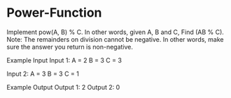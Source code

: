 # Power-Function
Implement pow(A, B) % C. In other words, given A, B and C, Find (AB % C).
Note: The remainders on division cannot be negative. In other words, make sure the answer you return is non-negative.

Example Input
Input 1:
A = 2
B = 3
C = 3

Input 2:
A = 3
B = 3
C = 1

Example Output
Output 1:
2
Output 2:
0
